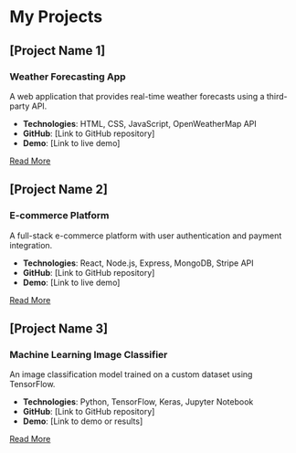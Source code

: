 # My Projects

<div class="item-list">

## [Project Name 1]

### Weather Forecasting App

A web application that provides real-time weather forecasts using a third-party API.

- **Technologies**: HTML, CSS, JavaScript, OpenWeatherMap API
- **GitHub**: [Link to GitHub repository]
- **Demo**: [Link to live demo]

<a href="#" class="read-more" data-page="projects" data-id="weather-app">Read More</a>

## [Project Name 2]

### E-commerce Platform

A full-stack e-commerce platform with user authentication and payment integration.

- **Technologies**: React, Node.js, Express, MongoDB, Stripe API
- **GitHub**: [Link to GitHub repository]
- **Demo**: [Link to live demo]

<a href="#" class="read-more" data-page="projects" data-id="ecommerce-platform">Read More</a>

## [Project Name 3]

### Machine Learning Image Classifier

An image classification model trained on a custom dataset using TensorFlow.

- **Technologies**: Python, TensorFlow, Keras, Jupyter Notebook
- **GitHub**: [Link to GitHub repository]
- **Demo**: [Link to demo or results]

<a href="#" class="read-more" data-page="projects" data-id="image-classifier">Read More</a>

</div>